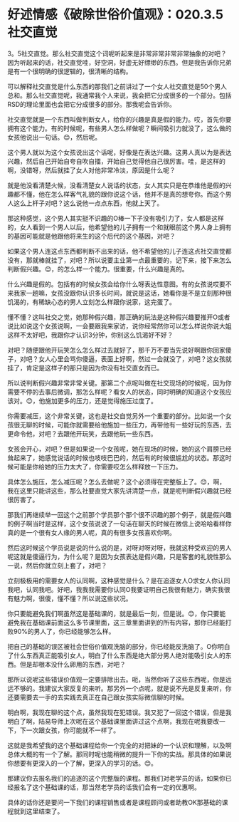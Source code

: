 # 好述情感《破除世俗价值观》：020.3.5社交直觉

3。5社交直觉。那么社交直觉这个词呢听起来是非常非常非常非常抽象的对吧？因为听起来的话，社交直觉哇，好空洞，好虚无好缥缈的东西。但是我告诉你兄弟是有一个很明确的很逻辑的，很清晰的结构。

可以解释社交直觉是什么东西的那我们之前讲过了一个女人社交直觉是50个男人总和。那么社交直觉呢，我通常我个人来说，我会把它分成很多的一个部分。包括RSD的理论里面也会把它分成很多的部分。那我呢会告诉你。

社交直觉就是一个东西叫做判断女人，给你的兴趣是真是假的能力。哎，首先你要拥有这个能力。有的时候呢，有些男人怎么样做呢？瞬间吸引力就没了，这么做的女孩他说出一句话。😊，然后呢。

这个男人就以为这个女孩说出这个话呢，好像是在表达兴趣。这男人真以为是表达兴趣，然后自己开始自夸自吹自擂，开始自己觉得他自己很厉害。哇，是这样的啊，没错呀，然后就挂了女人对他非常冷淡，原因是什么呢？

就是他没看清楚火候，没看清楚女人说话的状态，女人其实只是在恭维他是假的兴趣都不懂，他在怎么样客气礼貌的跟你说这个话，他并不是真的想夸你。而这个男人这么上杆子对吧？这么说他一点点东西，他就上天了。

那这种感觉，这个男人其实挺不识趣的O棒一下子没有吸引力了，女人都是这样的，女人看到一个男人以后，他希望他的儿子拥有一个和就眼前这个男人身上拥有的基因可能就是他跟他将来生的这个后代的这个基因，对吧？

如果这个男人连这点东西都判断不出来的话，他不希望他的儿子连这点社交直觉都没有，那就棒就挂了，对吧？所以说要主业第一点最重要的，记下来，接下来怎么判断假兴趣。😊，的怎么样一个能力。很重要，什么兴趣是真的。

什么兴趣是假的。包括有的时候女孩会给你什么呀表达性意图。有的女孩说哎要不来我家一趟嘛，女孩没跟你认识多长时间，就说是这话，她看你是不是立刻那种很饥渴的，有稀缺心态的男人立刻怎么样跟你说家，这完蛋了。

懂不懂？这叫社交之觉，她那种假兴趣，那正确的玩法是这种假兴趣要推开O或者说比如说这个女孩说啊，一会要跟我来家访，说你经常然你可以怎么样说你说大姐这样不太好吧，我跟你才认识3分钟，你别这么饥渴好不好？

对吧？随便跟他开玩笑怎么怎么样过去就好了，那千万不要当先说好啊跟你回家傻子，对吧？女人心里会骂你傻逼，表面上好啊，然过一会就没了，对吧？这女孩就挂了，肯定是这样子的那只是因为你没有社交直女而已。

所以说判断假兴趣非常非常关键。那第二个点呢叫做在社交现场的时候呢，因为你需要不停的去事后微调，那怎么样呢？看女人的状态，同时明确的知道这个女孩应该对。😊，他施加更多的压力，还是觉得施压过度了。

你需要减压，这个非常关键，这也是社交自觉另外一个重要的部分。比如说一个女孩很无聊的时候，可能你就需要给他施加一些压力，再带他有一些好玩的东西，去更命令他，对吧？去跟他开玩笑，去跟他玩一些东西。

女孩会开心，对吧？但是如果说一个女孩呢，她在现场的时候，她的这个肩膀已经耸起来了，她感觉说话的时候也吱吱巴巴的，然后有的时候很尴尬的状态。那这时候可能是你给她的压力太大了，你需要哎怎么样释放一下压力。

具体怎么施压，怎么减压呢？怎么去做呢？这个必须得在完整版上了。😊，啊，我在这里只能讲这些，那么社要直觉大家先讲清楚一点，就是呃判断假兴趣就已经很厉害了。

那我们再继续举一回这个之前那个学员那个那个很不识趣的那个例子，就是假兴趣的例子啊当时是这样，这个女孩说说了一句话在聊天的时候在微信上说哈哈看样你真的是一个很有女人缘的男人呢，真的有很多女孩喜欢你啊。

然后这时候这个学员说是说的什么说的是，对呀对呀对呀，我就这种受欢迎的男人呢这就是傻逼行为，为什么呢？是因为女孩表达是假兴趣，只是客套的礼貌性那么一说，然后你就立刻上套了，对吧？

立刻极极用的需要女人的认同啊，这种感觉是什么？是在追逐女人O求女人你认同我吧，认同我吧。好吧，我我我需要你认同O我要证明自己我很有魅力，确实我很有魅力啊，很傻，懂不懂？所以说这些状况。

你只要能避免我们啊虽然这是基础课的，就是最后一刻，但是说。😊，你只要能避免我在基础课前面这么多节课里面，这三章里面讲到的所有内容，那你已经能打败90%的男人了，你已经能够怎么样。

把自己的基础的误区被社会世俗价值观洗脑的部分，你已经能反洗脑了。O你明白了什么东西真正能吸引女人，明白了什么东西是绝大部分男人绝对能吸引女人的东西。但是却根本没什么卵用的东西，对吧？

那所以说呢这些错误价值观一定要排除出去。呃，当然你听了这些东西呢，你是远远不够的。我建议大家反复的来听。那另外一个点呢，就是说不光是反复来听，你还要需要去一手的去实践去真正在自己跟女孩实际微信聊的时候。

明白啊，我现在聊的这个点，虽然我现在犯错误。我又犯了一回这个错误，但是我明白了啊，陆易导师上次呢在这个基础课里面讲过这个点啊，我现在呢我要改一下，下一次跟女孩，你可能就不一样了。

这就是我希望我的这个基础课程给你一个完全的对把妹的一个认识和理解，以及啊总体大概的有一个了解。那同时呢也能稍微的提升一下你的实战。那具体的如果说你想要有更深入的一个了解，更深入的学习的话。😊。

那建议你去报名我们的追逐的这个完整版的课程。那我们对老学员的话，如果你已经报名了这个基础课的话，那当然老学员的话我们会有一定的优惠啊。

具体的话你还是要问一下我们的课程销售或者是课程顾问或者助教OK那基础的课程就到这里结束了。